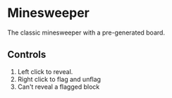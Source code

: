 Minesweeper
==================
The classic minesweeper with a pre-generated board.

Controls
--------------------------------
1. Left click to reveal.
2. Right click to flag and unflag
3. Can't reveal a flagged block
